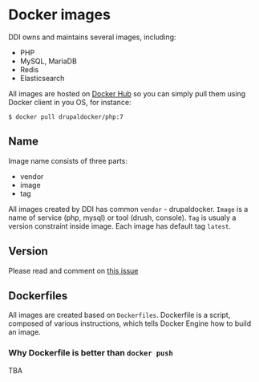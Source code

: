 # Docker images

DDI owns and maintains several images, including:
- PHP
- MySQL, MariaDB
- Redis
- Elasticsearch

All images are hosted on [Docker Hub](https://hub.docker.com/r/drupaldocker/) so you can simply pull them using Docker client in you OS, for instance:

```
$ docker pull drupaldocker/php:7
```

## Name

Image name consists of three parts:
- vendor
- image
- tag

All images created by DDI has common `vendor` - drupaldocker. `Image` is a name of service (php, mysql) or tool (drush, console). `Tag` is usualy a version constraint inside image. Each image has default tag `latest`.

## Version

Please read and comment on [this issue](https://github.com/drupal-docker/php/issues/54)

## Dockerfiles

All images are created based on `Dockerfiles`. Dockerfile is a script, composed of various instructions, which tells Docker Engine how to build an image.

### Why Dockerfile is better than `docker push`

TBA
